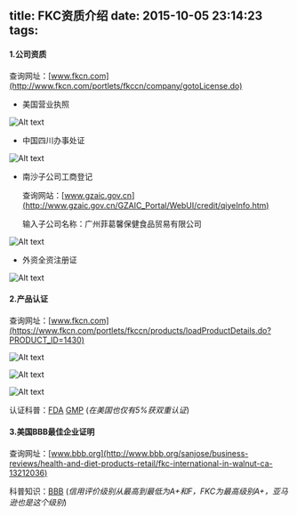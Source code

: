 title: FKC资质介绍
date: 2015-10-05 23:14:23
tags:
---
#### **1.公司资质**

查询网址：[www.fkcn.com](http://www.fkcn.com/portlets/fkccn/company/gotoLicense.do)

- 美国营业执照

![Alt text](/pocket-fkc-pages/images/certificate/1444045714488_1.jpeg)

- 中国四川办事处证

![Alt text](/pocket-fkc-pages/images/certificate/1444045714596_2.jpeg)

- 南沙子公司工商登记

     查询网站：[www.gzaic.gov.cn](http://www.gzaic.gov.cn/GZAIC_Portal/WebUI/credit/qiyeInfo.htm)

     输入子公司名称：广州菲葛馨保健食品贸易有限公司

![Alt text](/pocket-fkc-pages/images/certificate/1444045714857_3.jpeg)

- 外资全资注册证

![Alt text](/pocket-fkc-pages/images/certificate/1444045715073_4.jpeg)


#### **2.产品认证**

查询网址：[www.fkcn.com](https://www.fkcn.com/portlets/fkccn/products/loadProductDetails.do?PRODUCT_ID=1430)

![Alt text](/pocket-fkc-pages/images/certificate/1444045715311_5.jpeg)

![Alt text](/pocket-fkc-pages/images/certificate/1444045715721_6.jpeg)

![Alt text](/pocket-fkc-pages/images/certificate/1444045716175_7.jpeg)

认证科普：[FDA](http://baike.baidu.com/view/2306882.htm) [GMP](http://baike.baidu.com/view/6529236.htm)
        (*在美国也仅有5%获双重认证*)


#### **3.美国BBB最佳企业证明**

查询网址：[www.bbb.org](http://www.bbb.org/sanjose/business-reviews/health-and-diet-products-retail/fkc-international-in-walnut-ca-13212036)

科普知识：[BBB](http://baike.baidu.com/view/9131649.htm)
        (*信用评价级别从最高到最低为A+和F，FKC为最高级别A+，亚马逊也是这个级别*)
